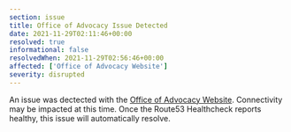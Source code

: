 ```yaml
---
section: issue
title: Office of Advocacy Issue Detected
date: 2021-11-29T02:11:46+00:00
resolved: true
informational: false
resolvedWhen: 2021-11-29T02:56:46+00:00
affected: ['Office of Advocacy Website']
severity: disrupted
---
```

An issue was dectected with the [Office of Advocacy Website](https://advocacy.sba.gov).  Connectivity may be impacted at this time.  Once the Route53 Healthcheck reports healthy, this issue will automatically resolve.
